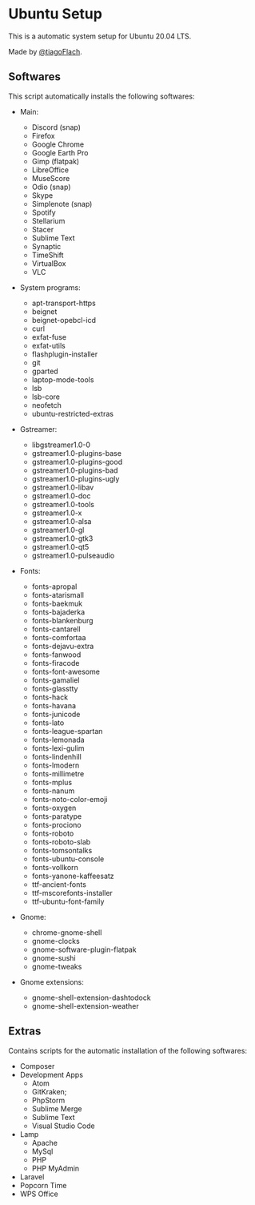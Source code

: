 # Ubuntu Setup

This is a automatic system setup for Ubuntu 20.04 LTS.

Made by [@tiagoFlach](https://github.com/tiagoFlach).



## Softwares

This script automatically installs the following softwares:

- Main:
	- Discord (snap)
	- Firefox
	- Google Chrome
	- Google Earth Pro
	- Gimp (flatpak)
	- LibreOffice
	- MuseScore
	- Odio (snap)
	- Skype
	- Simplenote (snap)
	- Spotify
	- Stellarium
	- Stacer
	- Sublime Text
	- Synaptic
	- TimeShift
	- VirtualBox
	- VLC  

- System programs: 
	- apt-transport-https
	- beignet
	- beignet-opebcl-icd
	- curl
	- exfat-fuse
	- exfat-utils
	- flashplugin-installer
	- git
	- gparted
	- laptop-mode-tools
	- lsb
	- lsb-core
	- neofetch
	- ubuntu-restricted-extras

- Gstreamer:
	- libgstreamer1.0-0 
	- gstreamer1.0-plugins-base 
	- gstreamer1.0-plugins-good 
	- gstreamer1.0-plugins-bad 
	- gstreamer1.0-plugins-ugly 
	- gstreamer1.0-libav 
	- gstreamer1.0-doc 
	- gstreamer1.0-tools 
	- gstreamer1.0-x 
	- gstreamer1.0-alsa 
	- gstreamer1.0-gl 
	- gstreamer1.0-gtk3 
	- gstreamer1.0-qt5 
	- gstreamer1.0-pulseaudio

- Fonts:
	- fonts-apropal
	- fonts-atarismall
	- fonts-baekmuk
	- fonts-bajaderka
	- fonts-blankenburg
	- fonts-cantarell
	- fonts-comfortaa
	- fonts-dejavu-extra
	- fonts-fanwood
	- fonts-firacode
	- fonts-font-awesome
	- fonts-gamaliel
	- fonts-glasstty
	- fonts-hack
	- fonts-havana
	- fonts-junicode
	- fonts-lato
	- fonts-league-spartan
	- fonts-lemonada
	- fonts-lexi-gulim
	- fonts-lindenhill
	- fonts-lmodern
	- fonts-millimetre
	- fonts-mplus
	- fonts-nanum
	- fonts-noto-color-emoji
	- fonts-oxygen
	- fonts-paratype
	- fonts-prociono
	- fonts-roboto
	- fonts-roboto-slab
	- fonts-tomsontalks
	- fonts-ubuntu-console
	- fonts-vollkorn
	- fonts-yanone-kaffeesatz
	- ttf-ancient-fonts
	- ttf-mscorefonts-installer
	- ttf-ubuntu-font-family

	
- Gnome:
	- chrome-gnome-shell
	- gnome-clocks
	- gnome-software-plugin-flatpak
	- gnome-sushi 
	- gnome-tweaks

- Gnome extensions:
	- gnome-shell-extension-dashtodock
	- gnome-shell-extension-weather


## Extras

Contains scripts for the automatic installation of the following softwares:

- Composer
- Development Apps
	- Atom
	- GitKraken;
	- PhpStorm
	- Sublime Merge
	- Sublime Text
	- Visual Studio Code
- Lamp
	- Apache
	- MySql
	- PHP
	- PHP MyAdmin
- Laravel
- Popcorn Time
- WPS Office